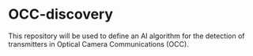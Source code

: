 # OCC-discovery
 This repository will be used to define an AI algorithm for the detection of transmitters in Optical Camera Communications (OCC).  
